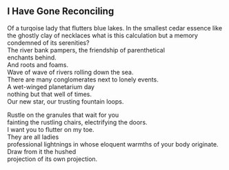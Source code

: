 I Have Gone Reconciling
-----------------------
Of a turqoise lady that flutters blue lakes. In the smallest cedar essence like the ghostly clay of necklaces what is this calculation but a memory condemned of its serenities?  
The river bank pampers, the friendship of parenthetical  
enchants behind.  
And roots and foams.  
Wave of wave of rivers rolling down the sea.  
There are many conglomerates next to lonely events.  
A wet-winged planetarium day  
nothing but that well of times.  
Our new star, our trusting fountain loops.  
  
Rustle on the granules that wait for you  
fainting the rustling chairs, electrifying the doors.  
I want you to flutter on my toe.  
They are all ladies  
professional lightnings in whose eloquent warmths of your body originate.  
Draw from it the hushed  
projection of its own projection.  
